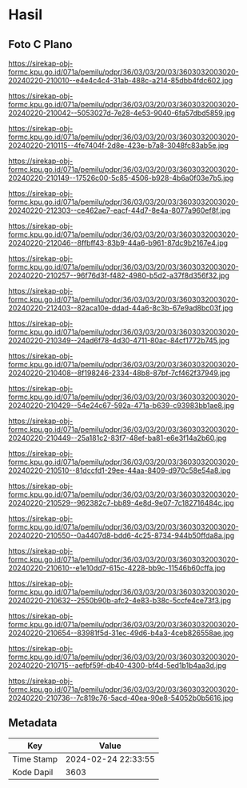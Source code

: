 # Hasil

## Foto C Plano

https://sirekap-obj-formc.kpu.go.id/071a/pemilu/pdpr/36/03/03/20/03/3603032003020-20240220-210010--e4e4c4c4-31ab-488c-a214-85dbb4fdc602.jpg

https://sirekap-obj-formc.kpu.go.id/071a/pemilu/pdpr/36/03/03/20/03/3603032003020-20240220-210042--5053027d-7e28-4e53-9040-6fa57dbd5859.jpg

https://sirekap-obj-formc.kpu.go.id/071a/pemilu/pdpr/36/03/03/20/03/3603032003020-20240220-210115--4fe7404f-2d8e-423e-b7a8-3048fc83ab5e.jpg

https://sirekap-obj-formc.kpu.go.id/071a/pemilu/pdpr/36/03/03/20/03/3603032003020-20240220-210149--17526c00-5c85-4506-b928-4b6a0f03e7b5.jpg

https://sirekap-obj-formc.kpu.go.id/071a/pemilu/pdpr/36/03/03/20/03/3603032003020-20240220-212303--ce462ae7-eacf-44d7-8e4a-8077a960ef8f.jpg

https://sirekap-obj-formc.kpu.go.id/071a/pemilu/pdpr/36/03/03/20/03/3603032003020-20240220-212046--8ffbff43-83b9-44a6-b961-87dc9b2167e4.jpg

https://sirekap-obj-formc.kpu.go.id/071a/pemilu/pdpr/36/03/03/20/03/3603032003020-20240220-210257--96f76d3f-f482-4980-b5d2-a37f8d356f32.jpg

https://sirekap-obj-formc.kpu.go.id/071a/pemilu/pdpr/36/03/03/20/03/3603032003020-20240220-212403--82aca10e-ddad-44a6-8c3b-67e9ad8bc03f.jpg

https://sirekap-obj-formc.kpu.go.id/071a/pemilu/pdpr/36/03/03/20/03/3603032003020-20240220-210349--24ad6f78-4d30-4711-80ac-84cf1772b745.jpg

https://sirekap-obj-formc.kpu.go.id/071a/pemilu/pdpr/36/03/03/20/03/3603032003020-20240220-210408--8f198246-2334-48b8-87bf-7cf462f37949.jpg

https://sirekap-obj-formc.kpu.go.id/071a/pemilu/pdpr/36/03/03/20/03/3603032003020-20240220-210429--54e24c67-592a-471a-b639-c93983bb1ae8.jpg

https://sirekap-obj-formc.kpu.go.id/071a/pemilu/pdpr/36/03/03/20/03/3603032003020-20240220-210449--25a181c2-83f7-48ef-ba81-e6e3f14a2b60.jpg

https://sirekap-obj-formc.kpu.go.id/071a/pemilu/pdpr/36/03/03/20/03/3603032003020-20240220-210510--81dccfd1-29ee-44aa-8409-d970c58e54a8.jpg

https://sirekap-obj-formc.kpu.go.id/071a/pemilu/pdpr/36/03/03/20/03/3603032003020-20240220-210529--962382c7-bb89-4e8d-9e07-7c182716484c.jpg

https://sirekap-obj-formc.kpu.go.id/071a/pemilu/pdpr/36/03/03/20/03/3603032003020-20240220-210550--0a4407d8-bdd6-4c25-8734-944b50ffda8a.jpg

https://sirekap-obj-formc.kpu.go.id/071a/pemilu/pdpr/36/03/03/20/03/3603032003020-20240220-210610--e1e10dd7-615c-4228-bb9c-11546b60cffa.jpg

https://sirekap-obj-formc.kpu.go.id/071a/pemilu/pdpr/36/03/03/20/03/3603032003020-20240220-210632--2550b90b-afc2-4e83-b38c-5ccfe4ce73f3.jpg

https://sirekap-obj-formc.kpu.go.id/071a/pemilu/pdpr/36/03/03/20/03/3603032003020-20240220-210654--83981f5d-31ec-49d6-b4a3-4ceb826558ae.jpg

https://sirekap-obj-formc.kpu.go.id/071a/pemilu/pdpr/36/03/03/20/03/3603032003020-20240220-210715--aefbf59f-db40-4300-bf4d-5ed1b1b4aa3d.jpg

https://sirekap-obj-formc.kpu.go.id/071a/pemilu/pdpr/36/03/03/20/03/3603032003020-20240220-210736--7c819c76-5acd-40ea-90e8-54052b0b5616.jpg


## Metadata

| Key        | Value               |
| ---------- | ------------------- |
| Time Stamp | 2024-02-24 22:33:55 |
| Kode Dapil | 3603                |



